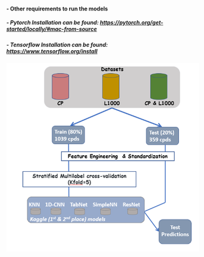 
[//]: # (Image References)

[image1]: ./model_structure.PNG "model_design"


#### - Other requirements to run the models

##### - Pytorch Installation can be found: https://pytorch.org/get-started/locally/#mac-from-source


##### - Tensorflow Installation can be found: https://www.tensorflow.org/install



![model_design][image1]

